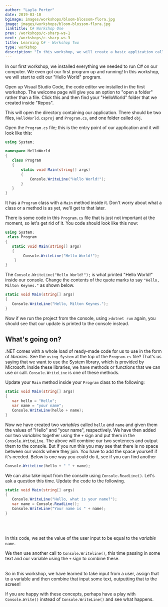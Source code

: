 ```yaml
---
author: "Layla Porter"
date: 2019-03-10
bgimage: images/workshops/bloom-blossom-flora.jpg
image: images/workshops/bloom-blossom-flora.jpg
linktitle: C# Workshop One
prev: /workshops/c-sharp-ws-1
next: /workshops/c-sharp-ws-3
title: Learning C# - Workshop Two
type: workshop
description: "In this workshop, we will create a basic application called a console application. This is an app that runs on the console, sometimes known as the terminal or command line."
---
```


In our first workshop, we installed everything we needed to run C# on our computer.  We even got our first program up and running!
In this workshop, we will start to edit our "Hello World" program.

Open up Visual Studio Code, the code editor we installed in the first workshop.
The welcome page will give you an option to "open a folder" rather than a file. Click this and then find your "HelloWorld" folder that we created inside "Repos".

This will open the directory containing our application.  There should be two files, `HelloWorld.csproj` and `Program.cs`, and one folder called `obj`.

Open the `Program.cs` file; this is the entry point of our application and it will look like this:

```csharp
using System;

namespace HelloWorld
{
   class Program
   {
       static void Main(string[] args)
       {
           Console.WriteLine("Hello World!");
       }
   }
}
```
It has a `Program` class with a `Main` method inside it. Don't worry about what a class or a method is as yet, we'll get to that later.

There is some code in this `Program.cs` file that is just not important at the moment, so let's get rid of it.  You code should look like this now:

```csharp
using System;
 class Program
{
   static void Main(string[] args)
   {
        Console.WriteLine("Hello World!");
    }
}
```

The `Console.WriteLine("Hello World!");` is what printed "Hello World!" inside our console.  Change the contents of the quote marks to say `"Hello, Milton Keynes."` as shown below.

```csharp
static void Main(string[] args)
{
   Console.WriteLine("Hello, Milton Keynes.");
}
```
Now if we run the project from the console, using `>dotnet run` again, you should see that our update is printed to the console instead.

## What's going on?
.NET comes with a whole load of ready-made code for us to use in the form of *libraries*. See the `using System` at the top of the `Program.cs` file? That's us saying that we want to use the System library, which is provided by Microsoft. Inside these libraries, we have methods or functions that we can use or call. `Console.WriteLine` is one of these methods.

Update your `Main` method inside your `Program` class to the following:

```csharp
static void Main(string[] args)
{
   var hello = "Hello";
   var name = "your name";
   Console.WriteLine(hello + name);
}
```

Now we have created two *variables* called `hello` and `name` and given them the values of "Hello" and "your name", respectively.
We have then added our two *variables* together using the `+` sign and put them in the `Console.WriteLine`.
The above will combine our two sentences and output them to the console.
But if you run this you may see that there is no space between our words where they join.
You have to add the space yourself if it's needed. Below is one way you could do it, see if you can find another

```csharp
Console.WriteLine(hello + " " + name);
```

We can also take input from the console using `Console.ReadLine()`.  Let's ask a question this time.  Update the code to the following.

```csharp
static void Main(string[] args)
{
   Console.WriteLine("Hello, what is your name?");
   var name = Console.ReadLine();
   Console.WriteLine("Your name is " + name);
}
```
<br/><br/>

In this code, we set the value of the user input to be equal to the *variable* `name`.

We then use another call to `Console.Writeline()`, this time passing in some text and our variable using the `+` sign to combine these.

<br/>
So in this workshop, we have learned to take input from a user, assign that to a variable and then combine that input some text, outputting that to the screen!

If you are happy with these concepts, perhaps have a play with `Console.Write()` instead of `Console.WriteLine()` and see what happens.